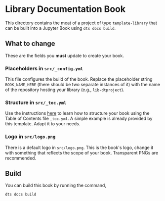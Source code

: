 # Library Documentation Book

This directory contains the meat of a project of type `template-library` that can be built
into a Jupyter Book using `dts docs build`.


## What to change

These are the fields you **must** update to create your book.


### Placeholders in `src/_config.yml`

This file configures the build of the book.
Replace the placeholder string `BOOK_NAME_HERE` (there should be two separate instances of it) with
the name of the repository hosting your library (e.g., `lib-dtproject`).


### Structure in `src/_toc.yml`

Use the instructions [here](https://jupyterbook.org/en/stable/structure/toc.html#structure-of-a-book)
to learn how to structure your book using the Table of Contents file `_toc.yml`.
A simple example is already provided by this template. Adapt it to your needs.


### Logo in `src/logo.png`

There is a default logo in `src/logo.png`. This is the book's logo, change it with something that 
reflects the scope of your book. Transparent PNGs are recommended.


## Build

You can build this book by running the command,

```shell
dts docs build
```
